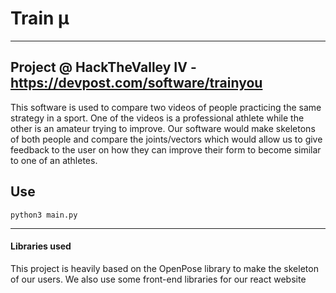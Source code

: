 # Train μ
--------
Project @ HackTheValley IV - 
https://devpost.com/software/trainyou
--------
This software is used to compare two videos of people practicing the same strategy in a sport. One of the videos is a professional athlete while the other is an amateur trying to improve.
Our software would make skeletons of both people and compare the joints/vectors which would allow us to give feedback to the user on how they can improve their form to become similar to one of an athletes.

## Use
```
python3 main.py
```
-------

#### Libraries used
This project is heavily based on the OpenPose library to make the skeleton of our users. We also use some front-end libraries for our react website
